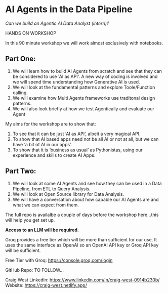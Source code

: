 # AI Agents in the Data Pipeline

*Can we build an Agentic AI Data Analyst (intern)?*

HANDS ON WORKSHOP

In this 90 minute workshop we will work almost exclusively with notebooks.


## Part One:

1. We will learn how to build AI Agents from scratch and see that they can be considered to use 'AI as API'. A new way of coding is involved and we will spend time understanding how Generative AI is used.
2. We will look at the fundamental patterns and explore Toole/Function calling.
3. We will examine how Multi Agents frameworks use traditonal design patterns.
4. We will also look briefly at how we test Agentically and evaluate our Agent

My aims for the workshop are to show that:
1. To see that it can be just ‘AI as API’, albeit a very magical API.
2. To show that AI based apps need not be all AI or not at all, but we can have ‘a bit of AI in our apps’.
3. To show that it is ‘business as usual’ as Pythonistas, using our experience and skills to create AI Apps.

## Part Two:

1. We will look at some AI Agents and see how they can be used in a Data Pipeline, from ETL to Query Analysis.
2. We will look at Open Source library for Data Analysis.
3. We will have a conversation about how capable our AI Agents are and what we can expect from them.

The full repo is availalbe a couple of days before the workshop here...this will help you get set up.

**Access to an LLM will be required.**

 Groq provides a free tier which will be more than sufficient for our use. It uses the same interface as OpenAI so an OpenAI API key or Groq API key will be sufficient.

Free Tier with Groq: https://console.groq.com/login

GitHub Repo: TO FOLLOW...

Craig West
LinkedIn: https://www.linkedin.com/in/craig-west-0914b230b/
Website: https://craig-west.netlify.app/
